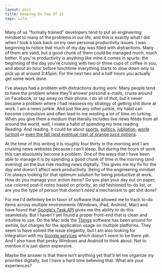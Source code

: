 ```yaml
---
layout: post
title: Keeping On Top Of It
tags: Life
---
```

Many of us "formally trained" developers tend to put an engineering
mindset to many of the problems in our life, and this is exactly what
I did when I took a look back on my own personal productivity
issues. I was beginning to notice that much of my day was filled with
distractions. Many of them are valid, but a good chunk of them could
be managed <em>much</em>, <em>much</em> better. If you're productivity
is anything like mine it comes in spurts: the beginning of the day
you're cruising with two or three cups of coffee in you, and about an
hour before lunchtime everything starts to slow down only to pick up
at around 3:45pm. For the next two and a half hours you actually get
some work done.

I've always had a problem with distractions during work. Many people
tend to have the problem where they'll answer personal e-mails, cruise
around on Facebook, or tap away on their phone. I do all of
<em>that</em>, but it never became a problem where I had reassess my
strategy of getting shit done at work. I am a news junkie. And just
like any other junkie, my habit can become compulsive and often lead
to me wasting a lot of time on lurking. When you give them a medium
that literally includes live news feeds from all around the world,
well, I make a habit of spending my time reading. Reading. And
reading. It could be about <a
href="http://sportsillustrated.cnn.com/2012/football/nfl/01/20/dolphins.philbin.ap/index.html?sct=hp_t2_a3&amp;eref=sihp">sports</a>,
<a
href="http://www.cnn.com/2012/01/20/politics/campaign-wrap/index.html?hpt=hp_t2">politics</a>,
<a
href="http://politics.slashdot.org/story/12/01/20/2043213/microsoft-pushes-for-gay-marriage-in-washington-state">jubilation</a>,
<a
href="http://www.cnn.com/2012/01/20/world/meast/syria-us-citizen/index.html?hpt=hp_t1">world
turmoil</a> or <a
href="http://www.chicagotribune.com/business/breaking/chi-ice-orange-juice-ends-volatile-week-higher-20120113,0,1625344.story">even
the fall (and eventual rise) of orange juice options</a>.

At the time of this writing it is roughly four thirty in the morning
and I am cruising news websites because I can't sleep. But during the
hours of work this can absolutely become a problem. One of the ways
that I have been able to manage it is by spending a good chunk of time
in the morning (and evening) on the bus ride reading news
digitally. This gives me my fix for the day and doesn't affect work
productivity. Being of the engineering mindset I'm always looking for
that optimum solution for being productive at work. How do you manage
your action items? Do you plan your day out on paper, use colored
post-it notes based on priority, an old fashioned to-do list, or are
you the type of person that doesn't <em>need </em>a mechanism to get
shit done?

For me I'd definitely be in favor of software that allowed me to track
to-do items across multiple environments (Windows, iPad, Android, Mac)
and have found that <a
href="http://code.google.com/apis/tasks/">Google's Task API</a> gives
me the ability to do this seamlessly. But I haven't yet found a proper
front-end that is clean and intuitive to use. On the Mac side the <a
href="http://culturedcode.com/things/">Things</a> software has been
around for awhile, but charges for the application usage on multiple
platforms. They seem to have solved the issue elegantly, but I am also
looking for integration with my <a
href="http://calendar.google.com">Google services</a> which doesn't
seem to be there yet. And I also have that pesky Windows and Android
to think about. Not to mention it is just damn expensive.

Maybe the answer is that there isn't anything yet that'll let me
organize my priorities digitally, but I have a hard time believing
that. What are your experiences?
